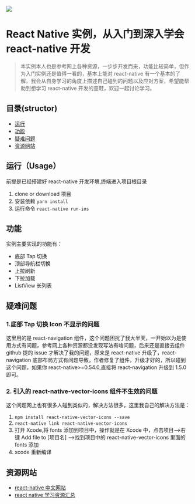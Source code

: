 ![](https://user-gold-cdn.xitu.io/2018/3/8/16204a5a018bc35c?w=368&h=709&f=png&s=174532)

# React Native 实例，从入门到深入学会 react-native 开发

> 本实例本人也是参考网上各种资源，一步步开发而来，功能比较简单，但作为入门实例还是值得一看的，基本上能对 react-native 有一个基本的了解，我会从自身学习的角度上描述自己碰到的问题以及应对方案，希望能帮助到想学习 react-native 开发的童鞋，欢迎一起讨论学习。

## 目录(structor)

* [运行](#运行)
* [功能](#功能)
* [疑难问题](#疑难问题)
* [资源网站](#资源网站)

## 运行（Usage）

前提是已经搭建好 react-native 开发环境,终端进入项目根目录

1.  clone or download 项目
2.  安装依赖 `yarn install`
3.  运行命令 `react-native run-ios`

## 功能

实例主要实现的功能有：

* 底部 Tap 切换
* 顶部导航栏切换
* 上拉刷新
* 下拉加载
* ListView 长列表

## 疑难问题

### 1.底部 Tap 切换 Icon 不显示的问题

这里用的是 react-navigation 组件，这个问题困扰了我大半天，一开始以为是使用方式有问题，参考网上各种资源都没发现写法有啥问题，后来还是直接去组件 github 提的 issue 才解决了我的问题，原来是 react-native 升级了，react-navigation 底部布局方式有问题导致，作者修复了组件，升级才好的，所以碰到这个问题，如果你 react-native>=0.54.0,直接将 react-navigation 升级到 1.5.0 即可。

### 2. 引入的 react-native-vector-icons 组件不生效的问题

这个问题网上也有很多人碰到类似的，解决方法很多，这里我自己的解决方法是：<br/>

1.  `npm install react-native-vector-icons --save`
2.  `react-native link react-native-vector-icons`
3.  打开 Xcode,将 fonts 添加到项目中，操作就是在 Xcode 中，点击项目-->右键 Add file to [项目名] -->找到项目中的 react-native-vector-icons 里面的 fonts 添加
4.  xcode 重新编译

## 资源网站

* [react-native 中文网站](https://reactnative.cn/docs/0.51/flatlist.html#refreshing)
* [react native 学习资源汇总](https://github.com/crazycodeboy/react-native-awesome/blob/master/README.md)
